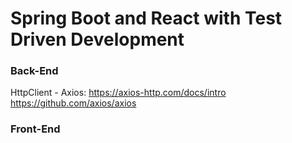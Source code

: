 # Spring Boot and React with Test Driven Development

### Back-End
HttpClient - Axios: https://axios-http.com/docs/intro   https://github.com/axios/axios

### Front-End

